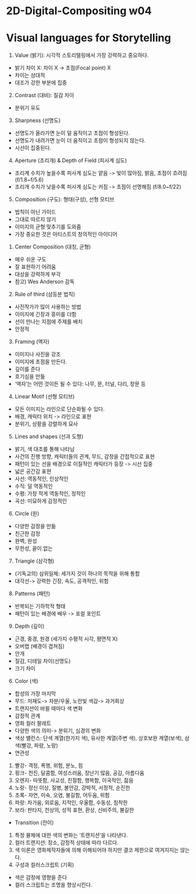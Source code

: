 # 2D-Digital-Compositing w04
Visual languages for Storytelling
=============
1.	Value (밝기): 시각적 스토리텔링에서 가장 강력하고 중요하다.
-	밝기 차이 X: 차이 X -> 초점(Focal point) X
-	차이는 상대적 
-	대조가 강한 부분에 집중

2.	Contrast (대비): 질감 차이
-	분위기 유도

3.	Sharpness (선명도)
-	선명도가 올라가면 눈이 덜 움직이고 초점이 형성된다.
-	선명도가 내려가면 눈이 더 움직이고 초점이 형성되지 않는다.
-	시선이 집중된다.

4.	Aperture (조리개) & Depth of Field (피사계 심도)
-	조리계 수치가 높을수록 피사계 심도는 얕음 -> 빛이 많아짐, 밝음, 초점이 흐려짐 (f/1.8~f/5.6)
-	조리개 수치가 낮을수록 피사계 심도는 커짐 -> 초점이 선명해짐 (f/8.0~f/22)

5.	Composition (구도): 형태(구성), 선형 모티브
-	법칙이 아닌 가이드
-	그대로 따르지 않기
-	이미지의 균형 맞추기를 도와줌
-	가장 중요한 것은 아티스트의 창의적인 아이디어
1)	Center Composition (대칭, 균형)
-	매우 쉬운 구도
-	잘 표현하기 어려움
-	대상을 강력하게 부각
-	참고) Wes Anderson 감독
2)	Rule of third (삼등분 법칙)
-	사진작가가 많이 사용하는 방법
-	이미지에 긴장과 흥미를 더함
-	선이 만나는 지점에 주제를 배치
-	안정적
3)	Framing (액자)
-	이미지나 사진을 강조
-	이미지에 초점을 만든다.
-	깊이를 준다
-	호기심을 만듦
-	‘액자’는 어떤 것이든 될 수 있다: 나무, 문, 터널, 다리, 창문 등
4)	Linear Motif (선형 모티브)
-	모든 이미지는 라인으로 단순화될 수 있다.
-	배경, 캐릭터 위치 -> 라인으로 표현
-	분위기, 상황을 강렬하게 묘사
5)	Lines and shapes (선과 도형)
-	밝기, 색 대조를 통해 나타남
-	사건의 진행 방향, 캐릭터들의 관계, 무드, 감정을 간접적으로 표현
-	패턴이 있는 선을 배경으로 이질적인 캐릭터가 등장 -> 시선 집중
-	넓은 공간감 표현
-	사선: 역동적인, 인상적인
-	수직: 덜 역동적인
-	수평: 가장 적게 역동적인, 정적인
-	곡선: 미묘하게 감정적인
6)	Circle (원)
-	다양한 감정을 만듦
-	친근한 감정
-	완벽, 완성
-	무한성, 끝이 없는
7)	Triangle (삼각형)
-	(기독교의) 삼위일체: 세가지 것이 하나의 목적을 위해 통합
-	대각선-> 강력한 긴장, 속도, 공격적인, 위험
8)	Patterns (패턴)
-	반복되는 기하학적 형태
-	패턴이 있는 배경에 배우 -> 포컬 포인트
9)	Depth (깊이)
-	근경, 중경, 원경 (세가지 수평적 시각, 평면적 X)
-	오버랩 (배경이 겹쳐짐)
-	안개
-	질감, 디테일 차이(선명도)
-	크기 차이

6.	Color (색)
-	합성의 가장 마지막
-	무드: 저재도-> 차분/우울, 노란빛 색감-> 과거회상
-	트랜지션이 바뀔 때마다 색 변화
-	감정적 관계
-	영화 컬러 팔레트
-	다양한 색의 의미-> 분위기, 심경의 변화
-	색상 밸런스: 단색 계열(한가지 색), 유사한 계열(주변 색), 상호보완 계열(보색), 삼색(빨강, 파랑, 노랑)
-	연관성
1)	빨강- 격정, 폭행, 위험, 분노, 힘
2)	핑크- 천진, 달콤함, 여성스러움, 장난기 많음, 공감, 아름다움
3)	오렌지- 따뜻함, 사교성, 친절함, 행복함, 이국적인, 젊음
4)	노랑- 정신 이상, 질병, 불안감, 강박적, 서정적, 순진한
5)	초록- 자연, 미숙, 오염, 불길함, 어두움, 위험
6)	파랑: 차가움, 외로움, 지적인, 우울함, 수동성, 침착한
7)	보라: 판타지, 천상의, 성적 표현, 환상, 신비주의, 불길한
-	Transition (전이)
1)	특정 물체에 대한 색의 변화는 ‘트랜지션’을 나타낸다.
2)	컬러 트랜지션: 장소, 감정적 상태에 따라 다르다.
3)	색 이론은 영화제작자들에 의해 이해되어야 하지만 결코 제한으로 여겨지지는 않는다.
4)	구성과 컬러스크립트 (기획)
-	색은 감정에 영향을 준다
-	컬러 스크립트는 조명을 향상시킨다.
